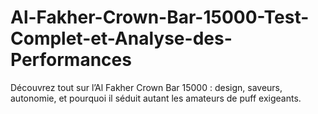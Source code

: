 # Al-Fakher-Crown-Bar-15000-Test-Complet-et-Analyse-des-Performances
 Découvrez tout sur l’Al Fakher Crown Bar 15000 : design, saveurs, autonomie, et pourquoi il séduit autant les amateurs de puff exigeants.
